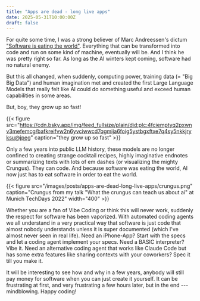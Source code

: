 ```yaml
---
title: "Apps are dead - long live apps"
date: 2025-05-31T10:00:00Z
draft: false
---
```


For quite some time, I was a strong believer of Marc Andreessen's dictum
["Software is eating the world"](https://a16z.com/why-software-is-eating-the-world/). Everything that can be transformed into
code and run on some kind of machine, eventually will be. And I think
he was pretty right so far. As long as the AI winters kept coming, software
had no natural enemy.

But this all changed, when suddenly, computing power, training data
(= "Big Big Data") and human imagination met and created the first
Large Language Models that really felt like AI could do something useful
and exceed human capabilities in some areas.

But, boy, they grow up so fast!

{{< figure src="https://cdn.bsky.app/img/feed_fullsize/plain/did:plc:4fciemptyq2pxwnv3mefemcg/bafkreifvw2n6yvciwwcd7qgmija6foig5ystbgxftxe7q4sy5nkkjryksu@jpeg" caption="they grow up so fast" >}}

Only a few years into public LLM history, these models are no longer
confined to creating strange cocktail recipes, highly imaginative endnotes
or summarizing texts with lots of em dashes (or visualizing the mighty Crungus). They can code. And because
software was eating the world, AI now just has to eat software in order
to eat the world.

{{< figure src="/images/posts/apps-are-dead-long-live-apps/crungus.png" caption="Crungus from my talk \"What the crungus can teach us about ai\" at Munich TechDays 2022" width="400" >}}

Whether you are a fan of Vibe Coding or think this will never work, suddenly
the respect for software has been vaporized. With automated coding agents 
we all understand in a very practical way that software is just code that
almost nobody understands unless it is super documented (which I've almost never
seen in real life). Need an iPhone-App? Start with the specs and let a 
coding agent implement your specs. Need a BASIC interpreter? Vibe it. Need
an alternative coding agent that works like Claude Code but has some extra
features like sharing contexts with your coworkers? Spec it till you make it.

It will be interesting to see how and why in a few years, anybody will still
pay money for software when you can just create it yourself. It can be 
frustrating at first, and very frustrating a few hours later, but in the
end --- mindblowing. Happy coding!